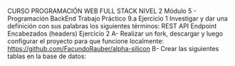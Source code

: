 CURSO PROGRAMACIÓN WEB FULL STACK
NIVEL 2
Módulo 5 - Programación BackEnd
Trabajo Práctico 9.a
Ejercicio 1
Investigar y dar una definición con sus palabras los siguientes términos:
REST
API
Endpoint
Encabezados (headers)
Ejercicio 2
A- Realizar un fork, descargar y luego configurar el proyecto para que funcione localmente:
https://github.com/FacundoRauber/alpha-silicon
B- Crear las siguientes tablas en la base de datos:

